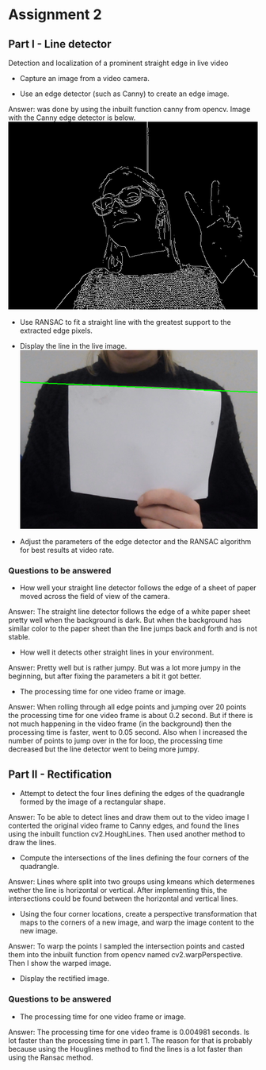 # Assignment 2


## Part I - Line detector

Detection and localization of a prominent straight edge in live video

- Capture an image from a video camera.

- Use an edge detector (such as Canny) to create an edge image.

Answer: was done by using the inbuilt function canny from opencv. Image with the Canny edge detector is below.
![canny_outlines](canny_outlines.png)


- Use RANSAC to fit a straight line with the greatest support to the extracted edge pixels.

- Display the line in the live image.
![Ransac_line](Ransac_line.png)

- Adjust the parameters of the edge detector and the RANSAC algorithm for best results at video rate.

### Questions to be answered

- How well your straight line detector follows the edge of a sheet of paper moved across the field of view of the camera.

Answer: The straight line detector follows the edge of a white paper sheet pretty well when the background is dark. But when the background has similar color to the paper sheet than the line jumps back and forth and is not stable.

- How well it detects other straight lines in your environment.

Answer: Pretty well but is rather jumpy. But was a lot more jumpy in the beginning, but after fixing the parameters a bit it got better.

- The processing time for one video frame or image.

Answer: When rolling through all edge points and jumping over 20 points the processing time for one video frame is about 0.2 second. But if there is not much happening in the video frame (in the background) then the processing time is faster, went to 0.05 second.
Also when I increased the number of points to jump over in the for loop, the processing time decreased but the line detector went to being more jumpy.

## Part II - Rectification

- Attempt to detect the four lines defining the edges of the quadrangle formed by the image of a rectangular shape.

Answer: To be able to detect lines and draw them out to the video image I conterted the original video frame to Canny edges, and found the lines using the inbuilt function cv2.HoughLines. Then used another method to draw the lines.

- Compute the intersections of the lines defining the four corners of the quadrangle.

Answer: Lines where split into two groups using kmeans which determenes wether the line is horizontal or vertical. After implementing this, the intersections could be found between the horizontal and vertical lines.

- Using the four corner locations, create a perspective transformation that maps to the corners of a new image, and warp the image content to the new image. 

Answer: To warp the points I sampled the intersection points and casted them into the inbuilt function from opencv named cv2.warpPerspective. Then I show the warped image.

- Display the rectified image.

### Questions to be answered

- The processing time for one video frame or image.

Answer: The processing time for one video frame is 0.004981 seconds. Is lot faster than the processing time in part 1. The reason for that is probably because using the Houglines method to find the lines is a lot faster than using the Ransac method.